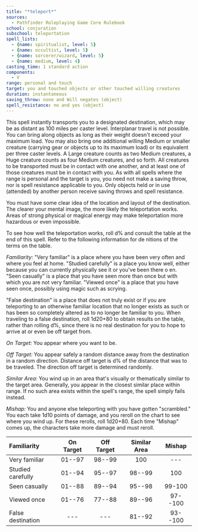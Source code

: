 ```yaml
---
title: "*teleport*"
sources:
  - Pathfinder Roleplaying Game Core Rulebook
school: conjuration
subschool: teleportation
spell_lists:
  - {name: spiritualist, level: 5}
  - {name: occultist, level: 5}
  - {name: sorcerer/wizard, level: 5}
  - {name: medium, level: 4}
casting_time: 1 standard action
components:
  - V
range: personal and touch
target: you and touched objects or other touched willing creatures
duration: instantaneous
saving_throw: none and Will negates (object)
spell_resistance: no and yes (object)
---
```


This spell instantly transports you to a designated destination, which may be as distant as 100 miles per caster level. Interplanar travel is not possible. You can bring along objects as long as their weight doesn't exceed your maximum load. You may also bring one additional willing Medium or smaller creature (carrying gear or objects up to its maximum load) or its equivalent per three caster levels. A Large creature counts as two Medium creatures, a Huge creature counts as four Medium creatures, and so forth. All creatures to be transported must be in contact with one another, and at least one of those creatures must be in contact with you. As with all spells where the range is personal and the target is you, you need not make a saving throw, nor is
spell resistance applicable to you. Only objects held or in use (attended) by another person receive saving throws and spell resistance.

You must have some clear idea of the location and layout of the destination. The clearer your mental image, the more likely the teleportation works. Areas of strong physical or magical energy may make teleportation more hazardous or even impossible.

To see how well the teleportation works, roll d% and consult the table at the end of this spell. Refer to the following information for de nitions of the terms on the table.

*Familiarity:* "Very familiar" is a place where you have been very often and where you feel at home. "Studied carefully" is a place you know well, either because you can currently physically see it or you've been there o en. "Seen casually" is a place that you have seen more than once but with which you are not very familiar. "Viewed once" is a place that you have seen once, possibly using magic such as scrying.

"False destination" is a place that does not truly exist or if you are teleporting to an otherwise familiar location that no longer exists as such or has been so completely altered as to no longer be familiar to you. When traveling to a false destination, roll 1d20+80 to obtain results on the table, rather than rolling d%, since there is no real destination for you to hope to arrive at or even be off target from.

*On Target:* You appear where you want to be.

*Off Target:* You appear safely a random distance away from the destination in a random direction. Distance off target is d% of the distance that was to be traveled. The direction off target is determined randomly.

*Similar Area:* You wind up in an area that's visually or thematically similar to the target area. Generally, you appear in the closest similar place within range. If no such area exists within the spell's range, the spell simply fails instead.

*Mishap:* You and anyone else teleporting with you have gotten "scrambled." You each take 1d10 points of damage, and you reroll on the chart to see where you wind up. For these rerolls, roll 1d20+80. Each time "Mishap" comes up, the characters take more damage and must reroll.

Familiarity | On Target | Off Target | Similar Area | Mishap
:--|:--:|:--:|:--:|:--:
Very familiar | 01--97 | 98--99 | 100 | ---
Studied carefully |01--94|95--97 | 98--99 | 100
Seen casually| 01--88| 89--94 | 95--98 | 99-100
Viewed once|01--76| 77--88 | 89--96 | 97--100
False destination|---| --- | 81--92|93--100

